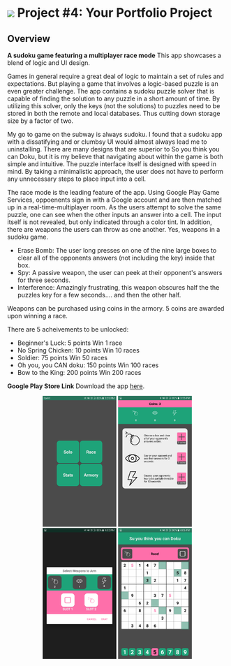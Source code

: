 # ![](https://ga-dash.s3.amazonaws.com/production/assets/logo-9f88ae6c9c3871690e33280fcf557f33.png) Project #4: Your Portfolio Project

## Overview

**A sudoku game featuring a multiplayer race mode**
This app showcases a blend of logic and UI design. 

Games in general require a great deal of logic to maintain a set of rules and expectations. But playing a game that involves a logic-based puzzle is an even greater challenge. The app contains a sudoku puzzle solver that is capable of finding the solution to any puzzle in a short amount of time. By utilizing this solver, only the keys (not the solutions) to puzzles need to be stored in both the remote and local databases. Thus cutting down storage size by a factor of two.

My go to game on the subway is always sudoku. I found that a sudoku app with a dissatifying and or clumbsy UI would almost always lead me to uninstalling. There are many designs that are superior to So you think you can Doku, but it is my believe that navigating about within the game is both simple and intuitive. The puzzle interface itself is designed with speed in mind. By taking a minimalistic approach, the user does not have to perform any unnecessary steps to place input into a cell.

The race mode is the leading feature of the app. Using Google Play Game Services, oppoenents sign in with a Google account and are then matched up in a real-time-multiplayer room. As the users attempt to solve the same puzzle, one can see when the other inputs an answer into a cell. The input itself is not revealed, but only indicated through a color tint. In addition, there are weapons the users can throw as one another. Yes, weapons in a sudoku game.

- Erase Bomb:
  The user long presses on one of the nine large boxes to clear all of the opponents answers (not including the key) inside that box.
- Spy:
  A passive weapon, the user can peek at their opponent's answers for three seconds.
- Interference:
  Amazingly frustrating, this weapon obscures half the the puzzles key for a few seconds.... and then the other half.
  
Weapons can be purchased using coins in the armory. 5 coins are awarded upon winning a race.

There are 5 acheivements to be unlocked:
- Beginner's Luck: 5 points
  Win 1 race
- No Spring Chicken: 10 points
  Win 10 races
- Soldier: 75 points
  Win 50 races
- Oh you, you CAN doku: 150 points
  Win 100 races
- Bow to the King: 200 points
  Win 200 races

**Google Play Store Link**
Download the app [here](https://play.google.com/store/apps/details?id=com.scottlindley.suyouthinkyoucandoku).

<p align="center">
  <img src="screenshots/one.png" height="300px" /> <img src="screenshots/two.png" height="300px" />
  <img src="screenshots/three.png" height="300px" /> <img src="screenshots/four.png" height="300px" />
</p>

